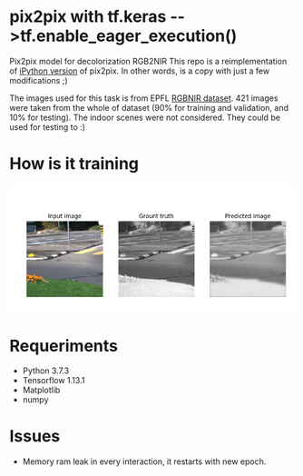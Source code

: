# pix2pix with tf.keras -->tf.enable_eager_execution()
Pix2pix model for decolorization RGB2NIR
This repo is a reimplementation of [iPython version](https://github.com/tensorflow/docs/blob/master/site/en/r2/tutorials/generative/pix2pix.ipynb) of pix2pix. In other words, is a copy with just a few modifications ;)

The images used for this task is from EPFL [RGBNIR dataset](https://ivrl.epfl.ch/research-2/research-downloads/supplementary_material-cvpr11-index-html/). 421 images were taken from the whole of dataset (90% for training and validation, and 10% for testing). The indoor scenes were not considered. They could be used for testing to :)
# How is it training

<div align='center'>
  <img src="figs/epoch2.png" width="800"/>
</div>

# Requeriments

* Python 3.7.3
* Tensorflow 1.13.1
* Matplotlib
* numpy

# Issues
* Memory ram leak in every interaction, it restarts with new epoch.


